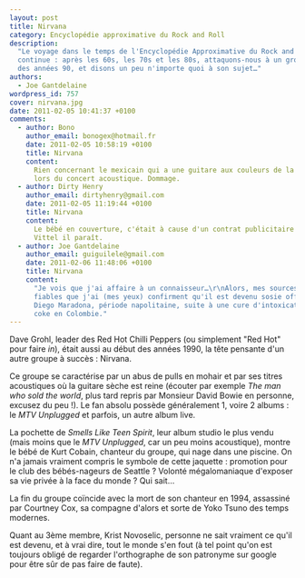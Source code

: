 ```yaml
---
layout: post
title: Nirvana
category: Encyclopédie approximative du Rock and Roll
description:
  "Le voyage dans le temps de l'Encyclopédie Approximative du Rock and Roll
  continue : après les 60s, les 70s et les 80s, attaquons-nous à un groupe phare
  des années 90, et disons un peu n'importe quoi à son sujet…"
authors:
  - Joe Gantdelaine
wordpress_id: 757
cover: nirvana.jpg
date: 2011-02-05 10:41:37 +0100
comments:
  - author: Bono
    author_email: bonogex@hotmail.fr
    date: 2011-02-05 10:58:19 +0100
    title: Nirvana
    content:
      Rien concernant le mexicain qui a une guitare aux couleurs de la France
      lors du concert acoustique. Dommage.
  - author: Dirty Henry
    author_email: dirtyhenry@gmail.com
    date: 2011-02-05 11:19:44 +0100
    title: Nirvana
    content:
      Le bébé en couverture, c'était à cause d'un contrat publicitaire avec
      Vittel il paraît.
  - author: Joe Gantdelaine
    author_email: guiguilele@gmail.com
    date: 2011-02-06 11:48:06 +0100
    title: Nirvana
    content:
      "Je vois que j'ai affaire à un connaisseur…\r\nAlors, mes sources les plus
      fiables que j'ai (mes yeux) confirment qu'il est devenu sosie officiel de
      Diego Maradona, période napolitaine, suite à une cure d'intoxication à la
      coke en Colombie."
---
```


Dave Grohl, leader des Red Hot Chilli Peppers (ou simplement "Red Hot" pour
faire _in_), était aussi au début des années 1990, la tête pensante d'un autre
groupe à succès : Nirvana.

Ce groupe se caractérise par un abus de pulls en mohair et par ses titres
acoustiques où la guitare sèche est reine (écouter par exemple _The man who sold
the world_, plus tard repris par Monsieur David Bowie en personne, excusez du
peu !). Le fan absolu possède généralement 1, voire 2 albums : le _MTV
Unplugged_ et parfois, un autre album live.

La pochette de _Smells Like Teen Spirit_, leur album studio le plus vendu (mais
moins que le _MTV Unplugged_, car un peu moins acoustique), montre le bébé de
Kurt Cobain, chanteur du groupe, qui nage dans une piscine. On n'a jamais
vraiment compris le symbole de cette jaquette : promotion pour le club des
bébés-nageurs de Seattle ? Volonté mégalomaniaque d'exposer sa vie privée à la
face du monde ? Qui sait…

La fin du groupe coïncide avec la mort de son chanteur en 1994, assassiné par
Courtney Cox, sa compagne d'alors et sorte de Yoko Tsuno des temps modernes.

Quant au 3ème membre, Krist Novoselic, personne ne sait vraiment ce qu'il est
devenu, et à vrai dire, tout le monde s'en fout (à tel point qu'on est toujours
obligé de regarder l'orthographe de son patronyme sur google pour être sûr de
pas faire de faute).
